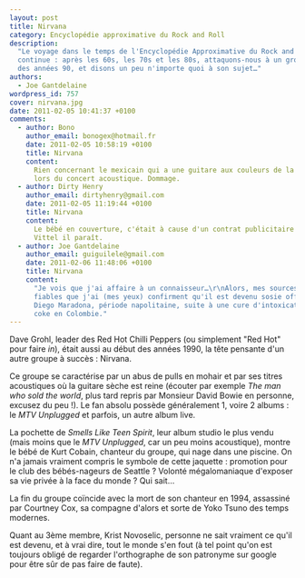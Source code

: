 ```yaml
---
layout: post
title: Nirvana
category: Encyclopédie approximative du Rock and Roll
description:
  "Le voyage dans le temps de l'Encyclopédie Approximative du Rock and Roll
  continue : après les 60s, les 70s et les 80s, attaquons-nous à un groupe phare
  des années 90, et disons un peu n'importe quoi à son sujet…"
authors:
  - Joe Gantdelaine
wordpress_id: 757
cover: nirvana.jpg
date: 2011-02-05 10:41:37 +0100
comments:
  - author: Bono
    author_email: bonogex@hotmail.fr
    date: 2011-02-05 10:58:19 +0100
    title: Nirvana
    content:
      Rien concernant le mexicain qui a une guitare aux couleurs de la France
      lors du concert acoustique. Dommage.
  - author: Dirty Henry
    author_email: dirtyhenry@gmail.com
    date: 2011-02-05 11:19:44 +0100
    title: Nirvana
    content:
      Le bébé en couverture, c'était à cause d'un contrat publicitaire avec
      Vittel il paraît.
  - author: Joe Gantdelaine
    author_email: guiguilele@gmail.com
    date: 2011-02-06 11:48:06 +0100
    title: Nirvana
    content:
      "Je vois que j'ai affaire à un connaisseur…\r\nAlors, mes sources les plus
      fiables que j'ai (mes yeux) confirment qu'il est devenu sosie officiel de
      Diego Maradona, période napolitaine, suite à une cure d'intoxication à la
      coke en Colombie."
---
```


Dave Grohl, leader des Red Hot Chilli Peppers (ou simplement "Red Hot" pour
faire _in_), était aussi au début des années 1990, la tête pensante d'un autre
groupe à succès : Nirvana.

Ce groupe se caractérise par un abus de pulls en mohair et par ses titres
acoustiques où la guitare sèche est reine (écouter par exemple _The man who sold
the world_, plus tard repris par Monsieur David Bowie en personne, excusez du
peu !). Le fan absolu possède généralement 1, voire 2 albums : le _MTV
Unplugged_ et parfois, un autre album live.

La pochette de _Smells Like Teen Spirit_, leur album studio le plus vendu (mais
moins que le _MTV Unplugged_, car un peu moins acoustique), montre le bébé de
Kurt Cobain, chanteur du groupe, qui nage dans une piscine. On n'a jamais
vraiment compris le symbole de cette jaquette : promotion pour le club des
bébés-nageurs de Seattle ? Volonté mégalomaniaque d'exposer sa vie privée à la
face du monde ? Qui sait…

La fin du groupe coïncide avec la mort de son chanteur en 1994, assassiné par
Courtney Cox, sa compagne d'alors et sorte de Yoko Tsuno des temps modernes.

Quant au 3ème membre, Krist Novoselic, personne ne sait vraiment ce qu'il est
devenu, et à vrai dire, tout le monde s'en fout (à tel point qu'on est toujours
obligé de regarder l'orthographe de son patronyme sur google pour être sûr de
pas faire de faute).
